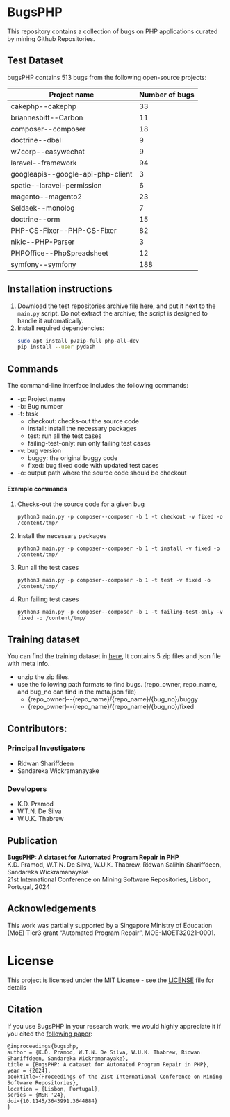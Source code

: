 # BugsPHP

This repository contains a collection of bugs on PHP applications curated by mining Github Repositories.


Test Dataset
---------------
bugsPHP contains 513 bugs from the following open-source projects:

| **Project name**                  | **Number of bugs** |
|-----------------------------------|--------------------|
| cakephp--cakephp                  |                 33 |
| briannesbitt--Carbon              |                 11 |
| composer--composer                |                 18 |
| doctrine--dbal                    |                  9 |
| w7corp--easywechat                |                  9 |
| laravel--framework                |                 94 |
| googleapis--google-api-php-client |                  3 |
| spatie--laravel-permission        |                  6 |
| magento--magento2                 |                 23 |
| Seldaek--monolog                  |                  7 |
| doctrine--orm                     |                 15 |
| PHP-CS-Fixer--PHP-CS-Fixer        |                 82 |
| nikic--PHP-Parser                 |                  3 |
| PHPOffice--PhpSpreadsheet         |                 12 |
| symfony--symfony                  |                188 |

## Installation instructions

1. Download the test repositories archive file [here](https://drive.google.com/file/d/1Y3BAH-kXcmYp9pGOSJ6AxkQu_3YhLyo1/view?usp=sharing), and put it next to the `main.py` script. Do not extract the archive; the script is designed to handle it automatically.
2. Install required dependencies:
   ```bash
   sudo apt install p7zip-full php-all-dev
   pip install --user pydash
   ```

## Commands

The command-line interface includes the following commands:

* -p: Project name
* -b: Bug number
* -t: task
    * checkout: checks-out the source code
    * install: install the necessary packages
    * test: run all the test cases
    * failing-test-only: run only failing test cases
* -v: bug version
    * buggy: the original buggy code
    * fixed: bug fixed code with updated test cases
* -o: output path where the source code should be checkout

#### Example commands

1. Checks-out the source code for a given bug
   ```
   python3 main.py -p composer--composer -b 1 -t checkout -v fixed -o /content/tmp/
   ```
2. Install the necessary packages
   ```
   python3 main.py -p composer--composer -b 1 -t install -v fixed -o /content/tmp/
   ```
3. Run all the test cases
   ```
   python3 main.py -p composer--composer -b 1 -t test -v fixed -o /content/tmp/
   ```
4. Run failing test cases
   ```
   python3 main.py -p composer--composer -b 1 -t failing-test-only -v fixed -o /content/tmp/
   ```

Training dataset
---------------

You can find the training dataset in [here](https://drive.google.com/drive/folders/175U3QoG69T8gSnoyOFA0IgK-Ye93kL_X?usp=sharing), It contains 5 zip files and json file with meta info.
 * unzip the zip files. 
 * use the following path formats to find bugs. (repo_owner, repo_name, and bug_no can find in the meta.json file)
   * {repo_owner}--{repo_name}/{repo_name}/{bug_no}/buggy
   * {repo_owner}--{repo_name}/{repo_name}/{bug_no}/fixed

## Contributors:
### Principal Investigators
* Ridwan Shariffdeen
* Sandareka Wickramanayake

### Developers
* K.D. Pramod
* W.T.N. De Silva
* W.U.K. Thabrew

  
## Publication ##
**BugsPHP: A dataset for Automated Program Repair in PHP** <br>
K.D. Pramod, W.T.N. De Silva, W.U.K. Thabrew, Ridwan Salihin Shariffdeen, Sandareka Wickramanayake <br>
21st International Conference on Mining Software Repositories, Lisbon, Portugal, 2024 <br>


## Acknowledgements ##
This work was partially supported by a Singapore Ministry of Education (MoE) Tier3 grant “Automated Program Repair”, MOE-MOET32021-0001.

# License
This project is licensed under the MIT License - see the [LICENSE](LICENSE) file for details


## Citation

If you use BugsPHP in your research work, we would highly appreciate it if you
cited the [following paper](https://rshariffdeen.com/paper/MSR24.pdf):

```
@inproceedings{bugsphp,
author = {K.D. Pramod, W.T.N. De Silva, W.U.K. Thabrew, Ridwan Shariffdeen, Sandareka Wickramanayake},
title = {BugsPHP: A dataset for Automated Program Repair in PHP},
year = {2024},
booktitle={Proceedings of the 21st International Conference on Mining Software Repositories},
location = {Lisbon, Portugal},
series = {MSR '24},
doi={10.1145/3643991.3644884}
}
```

